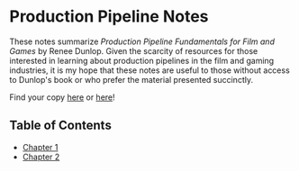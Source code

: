 # Production Pipeline Notes

These notes summarize _Production Pipeline Fundamentals for Film and Games_ by Renee Dunlop. Given the scarcity of resources for those interested in learning about production pipelines in the film and gaming industries, it is my hope that these notes are useful to those without access to Dunlop's book or who prefer the material presented succinctly.

Find your copy [here](https://www.routledge.com/Production-Pipeline-Fundamentals-for-Film-and-Games/Dunlop/p/book/9780415812290) or [here](https://www.amazon.com/Production-Pipeline-Fundamentals-Film-Games/dp/0415812291)!

## Table of Contents

* [Chapter 1](https://github.com/praerie/production-pipeline/blob/main/Chapter-1.md)
* [Chapter 2](https://github.com/praerie/production-pipeline/blob/main/Chapter-2.md)
